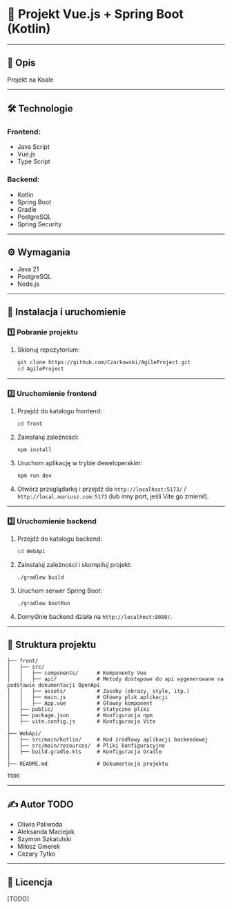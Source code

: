 # 📌 Projekt Vue.js + Spring Boot (Kotlin)

---
## 📝 Opis
Projekt na Koale

---
## 🛠 Technologie

### Frontend:
- Java Script
- Vue.js
- Type Script

### Backend:
- Kotlin
- Spring Boot
- Gradle
- PostgreSQL 
- Spring Security

---
## ⚙️ Wymagania
- Java 21
- PostgreSQL
- Node.js

---
## 🚀 Instalacja i uruchomienie

### 1️⃣ Pobranie projektu

1. Sklonuj repozytorium:
   ```bash
   git clone https://github.com/Czarkowski/AgileProject.git
   cd AgileProject
   ```

---
### 2️⃣ Uruchomienie frontend

1. Przejdź do katalogu frontend:
   ```bash
   cd front
   ```
   
2. Zainstaluj zależności:
   ```bash
   npm install
   ```
3. Uruchom aplikację w trybie deweloperskim:
   ```bash
   npm run dev
   ```
4. Otwórz przeglądarkę i przejdź do `http://localhost:5173/` / `http://local.mariusz.com:5173` (lub inny port, jeśli Vite go zmienił).

---
### 3️⃣ Uruchomienie backend
1. Przejdź do katalogu backend:
   ```bash
   cd WebApi
   ```
2. Zainstaluj zależności i skompiluj projekt:
   ```bash
   ./gradlew build
   ```
3. Uruchom serwer Spring Boot:
   ```bash
   ./gradlew bootRun
   ```
4. Domyślnie backend działa na `http://localhost:8080/`.


---
## 📂 Struktura projektu
```
├── front/
│   ├── src/
│   │   ├── components/      # Komponenty Vue
│   │   ├── api/             # Metody dostępowe do api wygenerowane na podstawie dokumentacji OpenApi 
│   │   ├── assets/          # Zasoby (obrazy, style, itp.)
│   │   ├── main.js          # Główny plik aplikacji
│   │   ├── App.vue          # Główny komponent
│   ├── public/              # Statyczne pliki
│   ├── package.json         # Konfiguracja npm
│   ├── vite.config.js       # Konfiguracja Vite
│
├── WebApi/
│   ├── src/main/kotlin/     # Kod źródłowy aplikacji backendowej
│   ├── src/main/resources/  # Pliki konfiguracyjne
│   ├── build.gradle.kts     # Konfiguracja Gradle
│
├── README.md                # Dokumentacja projektu

TODO
```

---
## ✍️ Autor TODO
 - Oliwia Paliwoda
 - Aleksanda Maciejak
 - Szymon Szkatulski 
 - Miłosz Gmerek
 - Cezary Tytko

---
## 📜 Licencja
[TODO]

